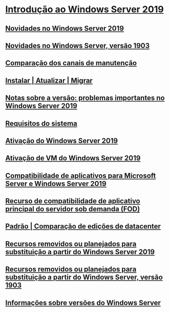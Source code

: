 # [Introdução ao Windows Server 2019](get-started-19.md) 
## [Novidades no Windows Server 2019](whats-new-19.md)
## [Novidades no Windows Server, versão 1903](whats-new-in-windows-server-1903.md)
## [Comparação dos canais de manutenção](servicing-channels-19.md)
## [Instalar | Atualizar | Migrar](install-upgrade-migrate-19.md)
## [Notas sobre a versão: problemas importantes no Windows Server 2019](rel-notes-19.md)
## [Requisitos do sistema](sys-reqs-19.md)
## [Ativação do Windows Server 2019](activation-19.md)
## [Ativação de VM do Windows Server 2019](vm-activation-19.md)
## [Compatibilidade de aplicativos para Microsoft Server e Windows Server 2019](app-compat-19.md)
## [Recurso de compatibilidade de aplicativo principal do servidor sob demanda (FOD)](install-fod-19.md)
## [Padrão | Comparação de edições de datacenter](editions-comparison-19.md)
## [Recursos removidos ou planejados para substituição a partir do Windows Server 2019](removed-features-19.md)
## [Recursos removidos ou planejados para substituição a partir do Windows Server, versão 1903](removed-features-1903.md)
## [Informações sobre versões do Windows Server](../get-started/windows-server-release-info.md)